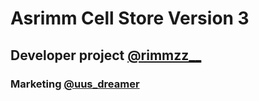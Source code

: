 # Asrimm Cell Store Version 3
## Developer project <a href="https://instagram.com/rimmzz__">@rimmzz__</a>
### Marketing <a href="https://instagram.com/uus_dreamer">@uus_dreamer</a>

